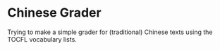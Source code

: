 # Chinese Grader

Trying to make a simple grader for (traditional) Chinese texts using the TOCFL vocabulary lists.
